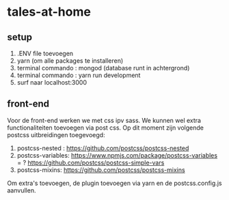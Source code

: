 # tales-at-home

## setup
1. .ENV file toevoegen
2. yarn (om alle packages te installeren)
3. terminal commando : mongod (database runt in achtergrond)
4. terminal commando : yarn run development
5. surf naar localhost:3000

## front-end
Voor de front-end werken we met css ipv sass. We kunnen wel extra functionaliteiten toevoegen via post css. Op dit moment zijn volgende postcss uitbreidingen toegevoegd:

1. postcss-nested : https://github.com/postcss/postcss-nested
2. postcss-variables: https://www.npmjs.com/package/postcss-variables = ? https://github.com/postcss/postcss-simple-vars
3. postcss-mixins: https://github.com/postcss/postcss-mixins

Om extra's toevoegen, de plugin toevoegen via yarn en de postcss.config.js aanvullen.
